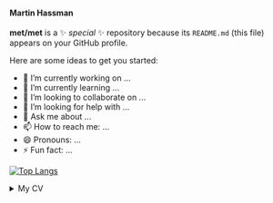 #### Martin Hassman


**met/met** is a ✨ _special_ ✨ repository because its `README.md` (this file) appears on your GitHub profile.

Here are some ideas to get you started:

- 🔭 I’m currently working on ...
- 🌱 I’m currently learning ...
- 👯 I’m looking to collaborate on ...
- 🤔 I’m looking for help with ...
- 💬 Ask me about ...
- 📫 How to reach me: ...
- 😄 Pronouns: ...
- ⚡ Fun fact: ...



[![Top Langs](https://github-readme-stats.vercel.app/api/top-langs/?username=met&hide=Lua)](https://github.com/anuraghazra/github-readme-stats)

<details>
  <summary>My CV</summary>

<details>
  <summary>My 1st job, Nette tester at Nette Packard Enterpise</summary>

  - Git
  - PHP
  - Nette
  - Nette Tester
</details>

<details>
  <summary>My 2nd job, Nette Junior Developer at Dáme Nette, s.r.o</summary>

  - Git, PHP, Nette
  - Latte
  - Tracy
  - PostgreSQL
</details>

<details>
  <summary>My 3rd job, Senior Nette Developer at Nette Telecom</summary>


  ... more details here ...  
</details>

</details>


